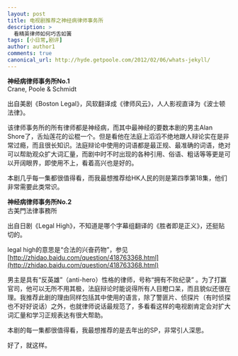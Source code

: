 ```yaml
---
layout: post
title: 电视剧推荐之神经病律师事务所
description: >
  看精英律师如何巧舌如簧
tags: [小日常,剧评]
author: author1
comments: true
canonical_url: http://hyde.getpoole.com/2012/02/06/whats-jekyll/
---
```


**神经病律师事务所No.1**   
Crane, Poole & Schmidt 

出自美剧《Boston Legal》，风软翻译成《律师风云》，人人影视直译为《波士顿法律》。

该律师事务所的所有律师都是神经病，而其中最神经的要数本剧的男主Alan Shore了，舌灿莲花的讼棍一个。但是看他在法庭上滔滔不绝地跟人辩论实在是非常过瘾，而且很长知识。法庭辩论中使用的词语都是最正规、最准确的词语，绝对可以帮助观众扩大词汇量，而剧中时不时出现的各种引用、俗语、粗话等等更是可以开阔眼界，即使用不上，看着高兴也是好的。

本剧几乎每一集都很值得看，而我最想推荐给HK人民的则是第四季第18集，他们非常需要此类常识。

**神经病律师事务所No.2**   
古美門法律事務所

出自日剧《Legal High》，不知道是哪个字幕组翻译的《胜者即是正义》，还挺贴切的。

legal high的意思是“合法的兴奋药物”，参见[http://zhidao.baidu.com/question/418763368.html](http://zhidao.baidu.com/question/418763368.html)

男主是具有“反英雄”（anti-hero）性格的律师，号称“拥有不败纪录” 。为了打赢官司，他可以无所不用其极，法庭辩论时能说得所有人目瞪口呆，而且貌似还很在理。我推荐此剧的理由同样包括其中使用的语言，除了警匪片、侦探片（有时侦探也不好好说话）之外，也就律师说话最规范了，多看看这样的电视剧肯定会对扩大词汇量和学习正规表达有很大帮助。

本剧的每一集都很值得看，我最想推荐的是去年出的SP，非常引人深思。 

好了，就这样。 